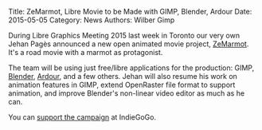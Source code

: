 Title: ZeMarmot, Libre Movie to be Made with GIMP, Blender, Ardour
Date: 2015-05-05
Category: News
Authors: Wilber Gimp

During Libre Graphics Meeting 2015 last week in Toronto our very own Jehan Pagès announced a new open animated movie project, [ZeMarmot](http://film.zemarmot.net/en/). It's a road movie with a marmot as protagonist.

The team will be using just free/libre applications for the production: GIMP, [Blender](http://www.blender.org/), [Ardour](http://ardour.org), and a few others. Jehan will also resume his work on animation features in GIMP, extend OpenRaster file format to support animation, and improve Blender's non-linear video editor as much as he can.

You can [support the campaign](https://www.indiegogo.com/projects/zemarmot-libre-movie-made-with-free-software/) at IndieGoGo.

